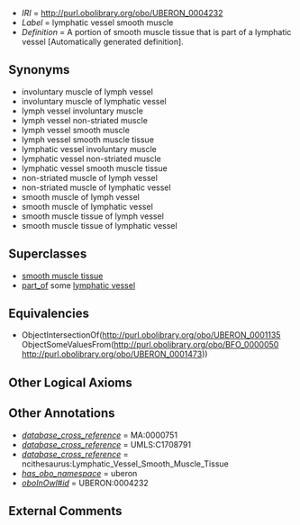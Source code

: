  * *IRI* = http://purl.obolibrary.org/obo/UBERON_0004232
 * *Label* = lymphatic vessel smooth muscle
 * *Definition* = A portion of smooth muscle tissue that is part of a lymphatic vessel [Automatically generated definition].

## Synonyms

 * involuntary muscle of lymph vessel
 * involuntary muscle of lymphatic vessel
 * lymph vessel involuntary muscle
 * lymph vessel non-striated muscle
 * lymph vessel smooth muscle
 * lymph vessel smooth muscle tissue
 * lymphatic vessel involuntary muscle
 * lymphatic vessel non-striated muscle
 * lymphatic vessel smooth muscle tissue
 * non-striated muscle of lymph vessel
 * non-striated muscle of lymphatic vessel
 * smooth muscle of lymph vessel
 * smooth muscle of lymphatic vessel
 * smooth muscle tissue of lymph vessel
 * smooth muscle tissue of lymphatic vessel

## Superclasses

 * [smooth muscle tissue](../../UBERON/35/UBERON_0001135.md)
 * [part_of](../../BFO/50/BFO_0000050.md) some [lymphatic vessel](../../UBERON/73/UBERON_0001473.md)

## Equivalencies

 * ObjectIntersectionOf(<http://purl.obolibrary.org/obo/UBERON_0001135> ObjectSomeValuesFrom(<http://purl.obolibrary.org/obo/BFO_0000050> <http://purl.obolibrary.org/obo/UBERON_0001473>))

## Other Logical Axioms


## Other Annotations

 * *[database_cross_reference](../../ef/oboInOwl#hasDbXref.md)* = MA:0000751
 * *[database_cross_reference](../../ef/oboInOwl#hasDbXref.md)* = UMLS:C1708791
 * *[database_cross_reference](../../ef/oboInOwl#hasDbXref.md)* = ncithesaurus:Lymphatic_Vessel_Smooth_Muscle_Tissue
 * *[has_obo_namespace](../../ce/oboInOwl#hasOBONamespace.md)* = uberon
 * *[oboInOwl#id](../../id/oboInOwl#id.md)* = UBERON:0004232

## External Comments

